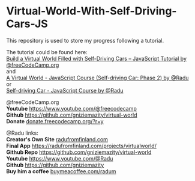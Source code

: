 # Virtual-World-With-Self-Driving-Cars-JS

This repository is used to store my progress following a tutorial.

The tutorial could be found here:  
<a href="https://www.youtube.com/watch?v=5iHejdqYIa8">Build a Virtual World Filled with Self-Driving Cars – JavaScript Tutorial by @freeCodeCamp.org</a>  
and   
<a href="https://www.youtube.com/playlist?list=PLB0Tybl0UNfZtY5IQl1aNwcoOPJNtnPEO">A Virtual World - JavaScript Course (Self-driving Car: Phase 2) by @Radu</a>  
or  
<a href="https://www.youtube.com/playlist?list=PLB0Tybl0UNfYoJE7ZwsBQoDIG4YN9ptyY">Self-driving Car - JavaScript Course by @Radu</a>  

@freeCodeCamp.org  
**Youtube** <a href="https://www.youtube.com/@freecodecamp">https://www.youtube.com/@freecodecamp</a>  
**Github** <a href="https://github.com/gniziemazity/virtual-world">https://github.com/gniziemazity/virtual-world</a>  
**Donate** <a href="donate.freecodecamp.org/?r=y">donate.freecodecamp.org/?r=y</a>

@Radu links:  
**Creator's Own Site** <a href="radufromfinland.com">radufromfinland.com</a>  
**Final App** <a href="https://radufromfinland.com/projects/virtualworld/">https://radufromfinland.com/projects/virtualworld/</a>  
**Github Repo** <a href="https://github.com/gniziemazity/virtual-world">https://github.com/gniziemazity/virtual-world</a>   
**Youtube** <a href="https://www.youtube.com/@Radu">https://www.youtube.com/@Radu</a>  
**Github** <a href="https://github.com/gniziemazity">https://github.com/gniziemazity</a>  
**Buy him a coffee** <a href="buymeacoffee.com/radum">buymeacoffee.com/radum</a>  
